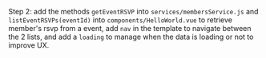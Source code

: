 Step 2: add the methods `getEventRSVP` into `services/membersService.js` and `listEventRSVPs(eventId)` into `components/HelloWorld.vue` to retrieve member's rsvp from a event, add `nav` in the template to navigate between the 2 lists, and add a `loading` to manage when the data is loading or not to improve UX.